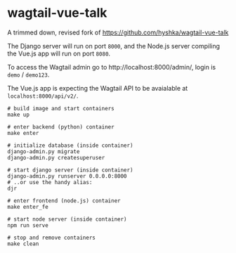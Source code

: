 # wagtail-vue-talk

A trimmed down, revised fork of https://github.com/hyshka/wagtail-vue-talk

The Django server will run on port `8000`, and the Node.js server compiling the Vue.js app will run on port `8080`.

To access the Wagtail admin go to http://localhost:8000/admin/, login is `demo` / `demo123`.

The Vue.js app is expecting the Wagtail API to be avaialable at `localhost:8000/api/v2/`.

```
# build image and start containers
make up

# enter backend (python) container
make enter

# initialize database (inside container)
django-admin.py migrate
django-admin.py createsuperuser

# start django server (inside container)
django-admin.py runserver 0.0.0.0:8000
# ..or use the handy alias:
djr

# enter frontend (node.js) container
make enter_fe

# start node server (inside container)
npm run serve

# stop and remove containers
make clean
```
